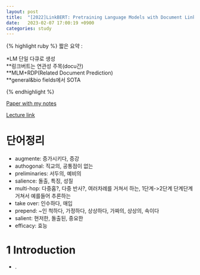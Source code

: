 ```yaml
---
layout: post
title:  "[2022]LinkBERT: Pretraining Language Models with Document Links"
date:   2023-02-07 17:00:19 +0900
categories: study
---
```






{% highlight ruby %}
짧은 요약 :  

*LM 단일 다큐로 생성  
**링크버트는 연관성 주목(docu간)  
**MLM+RDP(Related Document Prediction)  
**general&bio fields에서 SOTA  

    
{% endhighlight %}


[Paper with my notes](https://drive.google.com/drive/folders/1zesvlx7j5oGj2r9asXHGcD8ym5OJeMge?usp=sharing)  


[Lecture link]()  


# 단어정리  
* augmente: 증가시키다, 증강    
* authogonal: 직교의, 공통점이 없는    
* preliminaries: 서두의, 예비의  
* salience: 돌출, 특징, 성질  
* multi-hop: 다중홉?, 다중 반사?, 여러차례를 거쳐서 하는, 1단계->2단계 단계단계 거쳐서 예를들어 추론하는  
* take over: 인수하다, 매입  
* prepend: ~인 척하다, 가정하다, 상상하다, 가짜의, 상상의, 속이다  
* salient: 현저한, 돌출된, 중요한  
* efficacy: 효능


   

# 1 Introduction  
* .